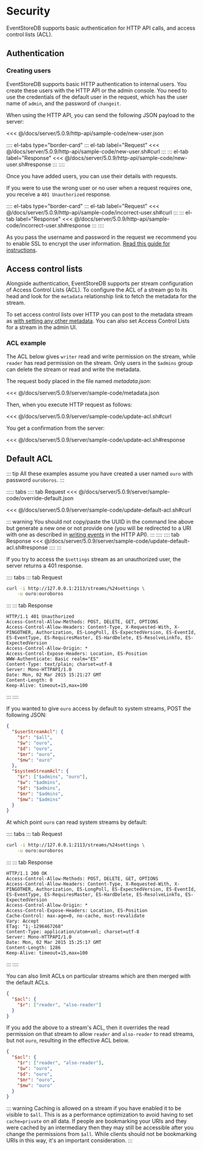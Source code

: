 # Security

EventStoreDB supports basic authentication for HTTP API calls, and access control lists (ACL).

## Authentication

### Creating users

EventStoreDB supports basic HTTP authentication to internal users. You create these users with the HTTP API or the admin console. You need to use the credentials of the default user in the request, which has the user name of `admin`, and the password of `changeit`.

When using the HTTP API, you can send the following JSON payload to the server:

<<< @/docs/server/5.0.9/http-api/sample-code/new-user.json

:::: el-tabs type="border-card"
::: el-tab label="Request"
<<< @/docs/server/5.0.9/http-api/sample-code/new-user.sh#curl
:::
::: el-tab label="Response"
<<< @/docs/server/5.0.9/http-api/sample-code/new-user.sh#response
:::
::::

Once you have added users, you can use their details with requests.

If you were to use the wrong user or no user when a request requires one, you receive a `401 Unauthorized` response.

:::: el-tabs type="border-card"
::: el-tab label="Request"
<<< @/docs/server/5.0.9/http-api/sample-code/incorrect-user.sh#curl
:::
::: el-tab label="Response"
<<< @/docs/server/5.0.9/http-api/sample-code/incorrect-user.sh#response
:::
::::

As you pass the username and password in the request we recommend you to enable SSL to encrypt the user information. [Read this guide for instructions](/docs/server/5.0.9/server/setting-up-ssl.md).

## Access control lists

Alongside authentication, EventStoreDB supports per stream configuration of Access Control Lists (ACL). To configure the ACL of a stream go to its head and look for the `metadata` relationship link to fetch the metadata for the stream.

To set access control lists over HTTP you can post to the metadata stream as [with setting any other metadata](stream-metadata.md). You can also set Access Control Lists for a stream in the admin UI.

### ACL example


The ACL below gives `writer` read and write permission on the stream, while `reader` has read permission on the stream. Only users in the `$admins` group can delete the stream or read and write the metadata.

The request body placed in the file named _metadata.json_:

<<< @/docs/server/5.0.9/server/sample-code/metadata.json

Then, when you execute HTTP request as follows:

<<< @/docs/server/5.0.9/server/sample-code/update-acl.sh#curl

You get a confirmation from the server:

<<< @/docs/server/5.0.9/server/sample-code/update-acl.sh#response

## Default ACL

::: tip
All these examples assume you have created a user named `ouro` with password `ouroboros`.
:::

::::: tabs
:::: tab Request
<<< @/docs/server/5.0.9/server/sample-code/override-default.json

<<< @/docs/server/5.0.9/server/sample-code/update-default-acl.sh#curl

::: warning
You should not copy/paste the UUID in the command line above but generate a new one or not provide one (you will be redirected to a URI with one as described in [writing events](../http-api/writing-events.md#writing-a-single-event) in the HTTP API).
:::
::::
:::: tab Response
<<< @/docs/server/5.0.9/server/sample-code/update-default-acl.sh#response
::::
:::

If you try to access the `$settings` stream as an unauthorized user, the server returns a 401 response.

:::: tabs
::: tab Request

```bash
curl -i http://127.0.0.1:2113/streams/%24settings \
    -u ouro:ouroboros
```

:::
::: tab Response

```http
HTTP/1.1 401 Unauthorized
Access-Control-Allow-Methods: POST, DELETE, GET, OPTIONS
Access-Control-Allow-Headers: Content-Type, X-Requested-With, X-PINGOTHER, Authorization, ES-LongPoll, ES-ExpectedVersion, ES-EventId, ES-EventType, ES-RequiresMaster, ES-HardDelete, ES-ResolveLinkTo, ES-ExpectedVersion
Access-Control-Allow-Origin: *
Access-Control-Expose-Headers: Location, ES-Position
WWW-Authenticate: Basic realm="ES"
Content-Type: text/plain; charset=utf-8
Server: Mono-HTTPAPI/1.0
Date: Mon, 02 Mar 2015 15:21:27 GMT
Content-Length: 0
Keep-Alive: timeout=15,max=100
```

:::
::::

If you wanted to give `ouro` access by default to system streams, POST the following JSON:

```json
{
  "$userStreamAcl": {
    "$r": "$all",
    "$w": "ouro",
    "$d": "ouro",
    "$mr": "ouro",
    "$mw": "ouro"
  },
  "$systemStreamAcl": {
    "$r": ["$admins", "ouro"],
    "$w": "$admins",
    "$d": "$admins",
    "$mr": "$admins",
    "$mw": "$admins"
  }
}
```

At which point `ouro` can read system streams by default:

:::: tabs
::: tab Request

```bash
curl -i http://127.0.0.1:2113/streams/%24settings \
    -u ouro:ouroboros
```

:::
::: tab Response

```http
HTTP/1.1 200 OK
Access-Control-Allow-Methods: POST, DELETE, GET, OPTIONS
Access-Control-Allow-Headers: Content-Type, X-Requested-With, X-PINGOTHER, Authorization, ES-LongPoll, ES-ExpectedVersion, ES-EventId, ES-EventType, ES-RequiresMaster, ES-HardDelete, ES-ResolveLinkTo, ES-ExpectedVersion
Access-Control-Allow-Origin: *
Access-Control-Expose-Headers: Location, ES-Position
Cache-Control: max-age=0, no-cache, must-revalidate
Vary: Accept
ETag: "1;-1296467268"
Content-Type: application/atom+xml; charset=utf-8
Server: Mono-HTTPAPI/1.0
Date: Mon, 02 Mar 2015 15:25:17 GMT
Content-Length: 1286
Keep-Alive: timeout=15,max=100
```

:::
::::

You can also limit ACLs on particular streams which are then merged with the default ACLs.

```json
{
  "$acl": {
    "$r": ["reader", "also-reader"]
  }
}
```

If you add the above to a stream's ACL, then it overrides the read permission on that stream to allow `reader` and `also-reader` to read streams, but not `ouro`, resulting in the effective ACL below.

```json
{
  "$acl": {
    "$r": ["reader", "also-reader"],
    "$w": "ouro",
    "$d": "ouro",
    "$mr": "ouro",
    "$mw": "ouro"
  }
}
```

::: warning
Caching is allowed on a stream if you have enabled it to be visible to `$all`. This is as a performance optimization to avoid having to set `cache=private` on all data. If people are bookmarking your URIs and they were cached by an intermediary then they may still be accessible after you change the permissions from `$all`. While clients should not be bookmarking URIs in this way, it's an important consideration.
:::
